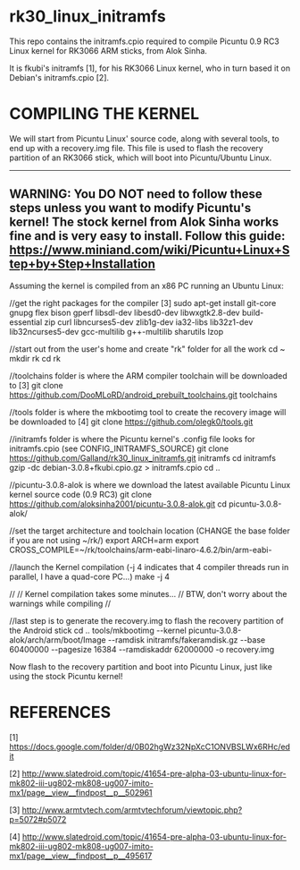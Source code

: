 rk30_linux_initramfs
====================

This repo contains the initramfs.cpio required to compile Picuntu 0.9 RC3 Linux kernel for RK3066 ARM sticks, from Alok Sinha.

It is fkubi's initramfs [1], for his RK3066 Linux kernel, who in turn based it on Debian's initramfs.cpio [2].



COMPILING THE KERNEL
====================

We will start from Picuntu Linux' source code, along with several tools, to end up with a recovery.img file.
This file is used to flash the recovery partition of an RK3066 stick, which will boot into Picuntu/Ubuntu Linux.


-------------------
WARNING: You DO NOT need to follow these steps unless you want to modify Picuntu's kernel!
  The stock kernel from Alok Sinha works fine and is very easy to install. Follow this guide:
         https://www.miniand.com/wiki/Picuntu+Linux+Step+by+Step+Installation
-------------------


Assuming the kernel is compiled from an x86 PC running an Ubuntu Linux:

//get the right packages for the compiler [3]
sudo apt-get install git-core gnupg flex bison gperf libsdl-dev libesd0-dev libwxgtk2.8-dev build-essential zip curl libncurses5-dev zlib1g-dev ia32-libs lib32z1-dev lib32ncurses5-dev gcc-multilib g++-multilib sharutils lzop

//start out from the user's home and create "rk" folder for all the work
cd ~
mkdir rk
cd rk

//toolchains folder is where the ARM compiler toolchain will be downloaded to [3]
git clone https://github.com/DooMLoRD/android_prebuilt_toolchains.git toolchains

//tools folder is where the mkbootimg tool to create the recovery image will be downloaded to [4]
git clone https://github.com/olegk0/tools.git

//initramfs folder is where the Picuntu kernel's .config file looks for initramfs.cpio (see CONFIG_INITRAMFS_SOURCE)
git clone https://github.com/Galland/rk30_linux_initramfs.git initramfs
cd initramfs
gzip -dc debian-3.0.8+fkubi.cpio.gz > initramfs.cpio
cd ..

//picuntu-3.0.8-alok is where we download the latest available Picuntu Linux kernel source code (0.9 RC3)
git clone https://github.com/aloksinha2001/picuntu-3.0.8-alok.git
cd picuntu-3.0.8-alok/

//set the target architecture and toolchain location (CHANGE the base folder if you are not using ~/rk/)
export ARCH=arm
export CROSS_COMPILE=~/rk/toolchains/arm-eabi-linaro-4.6.2/bin/arm-eabi-

//launch the Kernel compilation (-j 4 indicates that 4 compiler threads run in parallel, I have a quad-core PC...)
make -j 4

//
// Kernel compilation takes some minutes...
// BTW, don't worry about the warnings while compiling
//

//last step is to generate the recovery.img to flash the recovery partition of the Android stick
cd ..
tools/mkbootimg --kernel picuntu-3.0.8-alok/arch/arm/boot/Image --ramdisk initramfs/fakeramdisk.gz --base 60400000 --pagesize 16384 --ramdiskaddr 62000000 -o recovery.img



Now flash to the recovery partition and boot into Picuntu Linux, just like using the stock Picuntu kernel!




REFERENCES
==========

[1] https://docs.google.com/folder/d/0B02hgWz32NpXcC1ONVBSLWx6RHc/edit

[2] http://www.slatedroid.com/topic/41654-pre-alpha-03-ubuntu-linux-for-mk802-iii-ug802-mk808-ug007-imito-mx1/page__view__findpost__p__502961

[3] http://www.armtvtech.com/armtvtechforum/viewtopic.php?p=5072#p5072

[4] http://www.slatedroid.com/topic/41654-pre-alpha-03-ubuntu-linux-for-mk802-iii-ug802-mk808-ug007-imito-mx1/page__view__findpost__p__495617


